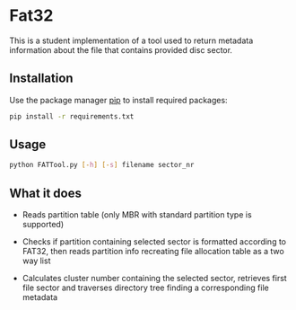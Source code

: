 # Fat32

This is a student implementation of a tool used to return metadata information about the file that contains provided disc sector.

## Installation

Use the package manager [pip](https://pip.pypa.io/en/stable/) to install required packages:

```bash
pip install -r requirements.txt
```

## Usage

```bash
python FATTool.py [-h] [-s] filename sector_nr
```

## What it does

* Reads partition table (only MBR with standard partition type is supported)

* Checks if partition containing selected sector is formatted according to FAT32,
  then reads partition info recreating file allocation table as a two way list

* Calculates cluster number containing the selected sector, retrieves first file
  sector and traverses directory tree finding a corresponding file metadata